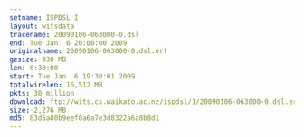 ```yaml
---
setname: ISPDSL I
layout: witsdata
tracename: 20090106-063000-0.dsl
end: Tue Jan  6 20:00:00 2009
originalname: 20090106-063000-0.dsl.erf
gzsize: 938 MB
len: 0:30:00
start: Tue Jan  6 19:30:01 2009
totalwirelen: 16,512 MB
pkts: 30 million
download: ftp://wits.cs.waikato.ac.nz/ispdsl/1/20090106-063000-0.dsl.erf.gz
size: 2,276 MB
md5: 83d5a80b9eef0a6a7e3d8322a6a8b8d1
---
```

